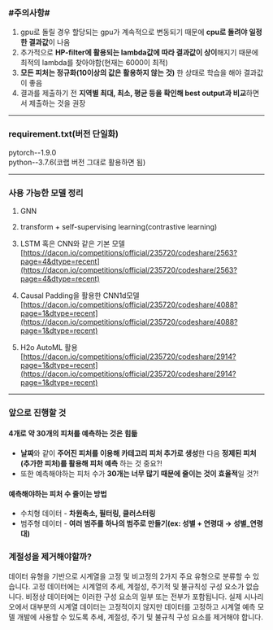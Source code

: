 ### #주의사항#

1. gpu로 돌릴 경우 할당되는 gpu가 계속적으로 변동되기 때문에 **cpu로 돌려야 일정한 결과값**이 나옴
2. 추가적으로 **HP-filter에 활용되는 lambda값에 따라 결과값이 상이**해지기 때문에 최적의 lambda를 찾아야함(현재는 6000이 최적)
3. **모든 피처는 정규화(10이상의 값은 활용하지 않는 것)** 한 상태로 학습을 해야 결과값이 좋음
4. 결과를 제출하기 전 **지역별 최대, 최소, 평균 등을 확인해 best output과 비교**하면서 제출하는 것을 권장

---

### requirement.txt(버전 단일화)

pytorch--1.9.0\
python--3.7.6(코랩 버전 그대로 활용하면 됨)

---

### 사용 가능한 모델 정리

1. GNN
2. transform + self-supervising learning(contrastive learning)
3. LSTM 혹은 CNN와 같은 기본 모델
[https://dacon.io/competitions/official/235720/codeshare/2563?page=4&dtype=recent](https://dacon.io/competitions/official/235720/codeshare/2563?page=4&dtype=recent)
4. Causal Padding을 활용한 CNN1d모델
    [https://dacon.io/competitions/official/235720/codeshare/4088?page=1&dtype=recent](https://dacon.io/competitions/official/235720/codeshare/4088?page=1&dtype=recent)
    
5. H2o AutoML 활용
[https://dacon.io/competitions/official/235720/codeshare/2914?page=1&dtype=recent](https://dacon.io/competitions/official/235720/codeshare/2914?page=1&dtype=recent)

---

### 앞으로 진행할 것
#### 4개로 약 30개의 피처를 예측하는 것은 힘듦

- **날짜**와 같이 **주어진 피처를 이용해 카테고리 피처 추가로 생성**한 다음 **정제된 피처(추가한 피처)를 활용해 피처 예측** 하는 것 중요?!
- 또한 예측해야하는 피처 수가 **30개는 너무 많기 때문에 줄이는 것이 효율적**일 것?!

#### 예측해야하는 피처 수 줄이는 방법

- 수치형 데이터 - **차원축소, 필터링, 클러스터링**
- 범주형 데이터 - **여러 범주를 하나의 범주로 만들기(ex: 성별 + 연령대 → 성별_연령대)**

### 계절성을 제거해야할까?
데이터 유형을 기반으로 시계열을 고정 및 비고정의 2가지 주요 유형으로 분류할 수 있습니다. 고정 데이터에는 시계열의 추세, 계절성, 주기적 및 불규칙성 구성 요소가 없습니다. 비정상 데이터에는 이러한 구성 요소의 일부 또는 전부가 포함됩니다. 실제 시나리오에서 대부분의 시계열 데이터는 고정적이지 않지만 데이터를 고정하고 시계열 예측 모델 개발에 사용할 수 있도록 추세, 계절성, 주기 및 불규칙 구성 요소를 제거해야 합니다.
